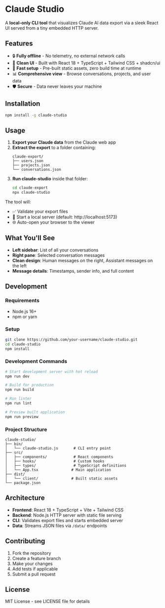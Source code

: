 # Claude Studio

A **local-only CLI tool** that visualizes Claude AI data export via a sleek React UI served from a tiny embedded HTTP server.

## Features

- 🔒 **Fully offline** - No telemetry, no external network calls
- 📱 **Clean UI** - Built with React 18 + TypeScript + Tailwind CSS + shadcn/ui
- 🚀 **Fast setup** - Pre-built static assets, zero build time at runtime
- 📊 **Comprehensive view** - Browse conversations, projects, and user data
- 🛡️ **Secure** - Data never leaves your machine

## Installation

```bash
npm install -g claude-studio
```

## Usage

1. **Export your Claude data** from the Claude web app
2. **Extract the export** to a folder containing:
   ```
   claude-export/
   ├── users.json
   ├── projects.json
   └── conversations.json
   ```
3. **Run claude-studio** inside that folder:
   ```bash
   cd claude-export
   npx claude-studio
   ```

The tool will:
- ✅ Validate your export files
- 🚀 Start a local server (default: http://localhost:5173)
- 🌐 Auto-open your browser to the viewer

## What You'll See

- **Left sidebar**: List of all your conversations
- **Right pane**: Selected conversation messages
- **Clean design**: Human messages on the right, Assistant messages on the left
- **Message details**: Timestamps, sender info, and full content

## Development

### Requirements

- Node.js 16+
- npm or yarn

### Setup

```bash
git clone https://github.com/your-username/claude-studio.git
cd claude-studio
npm install
```

### Development Commands

```bash
# Start development server with hot reload
npm run dev

# Build for production
npm run build

# Run linter
npm run lint

# Preview built application
npm run preview
```

### Project Structure

```
claude-studio/
├── bin/
│   └── claude-studio.js       # CLI entry point
├── src/
│   ├── components/            # React components
│   ├── hooks/                 # Custom hooks
│   ├── types/                 # TypeScript definitions
│   └── App.tsx               # Main application
├── dist/
│   └── client/               # Built static assets
└── package.json
```

## Architecture

- **Frontend**: React 18 + TypeScript + Vite + Tailwind CSS
- **Backend**: Node.js HTTP server with static file serving
- **CLI**: Validates export files and starts embedded server
- **Data**: Streams JSON files via `/data/` endpoints

## Contributing

1. Fork the repository
2. Create a feature branch
3. Make your changes
4. Add tests if applicable
5. Submit a pull request

## License

MIT License - see LICENSE file for details
